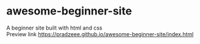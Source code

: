# awesome-beginner-site
A beginner site built with html and css <br >
Preview link
https://pradzeee.github.io/awesome-beginner-site/index.html
